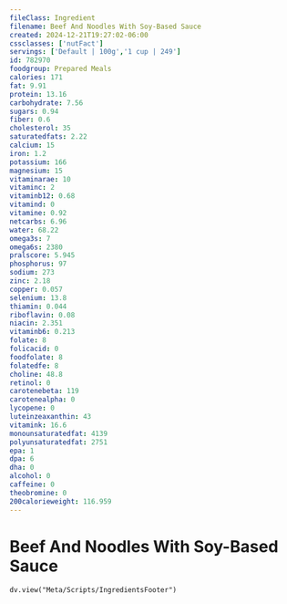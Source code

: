 ```yaml
---
fileClass: Ingredient
filename: Beef And Noodles With Soy-Based Sauce
created: 2024-12-21T19:27:02-06:00
cssclasses: ['nutFact']
servings: ['Default | 100g','1 cup | 249']
id: 782970
foodgroup: Prepared Meals
calories: 171
fat: 9.91
protein: 13.16
carbohydrate: 7.56
sugars: 0.94
fiber: 0.6
cholesterol: 35
saturatedfats: 2.22
calcium: 15
iron: 1.2
potassium: 166
magnesium: 15
vitaminarae: 10
vitaminc: 2
vitaminb12: 0.68
vitamind: 0
vitamine: 0.92
netcarbs: 6.96
water: 68.22
omega3s: 7
omega6s: 2380
pralscore: 5.945
phosphorus: 97
sodium: 273
zinc: 2.18
copper: 0.057
selenium: 13.8
thiamin: 0.044
riboflavin: 0.08
niacin: 2.351
vitaminb6: 0.213
folate: 8
folicacid: 0
foodfolate: 8
folatedfe: 8
choline: 48.8
retinol: 0
carotenebeta: 119
carotenealpha: 0
lycopene: 0
luteinzeaxanthin: 43
vitamink: 16.6
monounsaturatedfat: 4139
polyunsaturatedfat: 2751
epa: 1
dpa: 6
dha: 0
alcohol: 0
caffeine: 0
theobromine: 0
200calorieweight: 116.959
---
```


# Beef And Noodles With Soy-Based Sauce

```dataviewjs
dv.view("Meta/Scripts/IngredientsFooter")
```